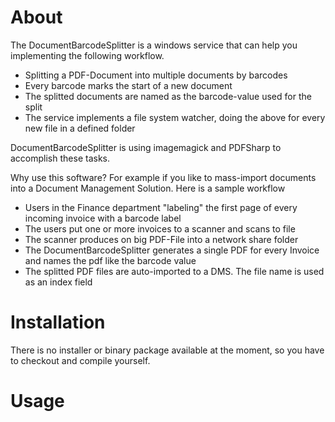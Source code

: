 About
============

The DocumentBarcodeSplitter is a windows service that can help you implementing the following workflow.

* Splitting a PDF-Document into multiple documents by barcodes
* Every barcode marks the start of a new document
* The splitted documents are named as the barcode-value used for the split
* The service implements a file system watcher, doing the above for every new file in a defined folder

DocumentBarcodeSplitter is using imagemagick and PDFSharp to accomplish these tasks. 

Why use this software?
For example if you like to mass-import documents into a Document Management Solution. Here is a sample workflow

* Users in the Finance department "labeling" the first page of every incoming invoice with a barcode label
* The users put one or more invoices to a scanner and scans to file
* The scanner produces on big PDF-File into a network share folder
* The DocumentBarcodeSplitter generates a single PDF for every Invoice and names the pdf like the barcode value
* The splitted PDF files are auto-imported to a DMS. The file name is used as an index field

Installation
============

There is no installer or binary package available at the moment, so you have to checkout and compile yourself.


Usage
============


